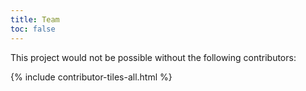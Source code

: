 ```yaml
---
title: Team
toc: false
---
```


This project would not be possible without the following contributors:

{% include contributor-tiles-all.html %}
